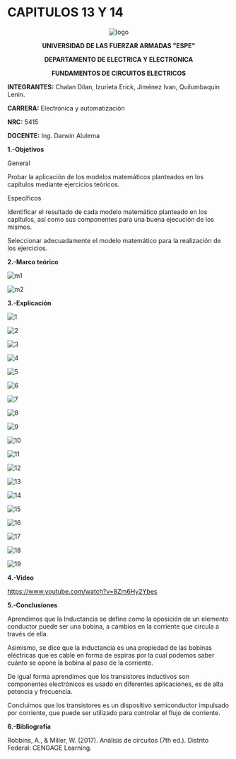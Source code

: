 # CAPITULOS 13 Y 14
<div align="center">
  
 ![logo](https://user-images.githubusercontent.com/75336529/130723079-ebbd2731-c109-4628-a299-1801fee297de.png)
  
  **UNIVERSIDAD DE LAS FUERZAR ARMADAS "ESPE"**
  
  **DEPARTAMENTO DE ELECTRICA Y ELECTRONICA**
  
  **FUNDAMENTOS DE CIRCUITOS ELECTRICOS**
  
</div>

**INTEGRANTES:** 
 Chalan Dilan, Izurieta Erick, Jiménez Ivan, Quilumbaquin Lenin.

**CARRERA:**
 Electrónica y automatización

**NRC:**
 5415

**DOCENTE:**
Ing. Darwin Alulema

**1.-Objetivos**

General

Probar la aplicación de los modelos matemáticos planteados en los capítulos mediante ejercicios teóricos.

Específicos

Identificar el resultado de cada modelo matemático planteado en los capítulos, así como sus componentes para una buena ejecución de los mismos.

Seleccionar adecuadamente el modelo matemático para la realización de los ejercicios.

**2.-Marco teórico**

![m1](https://user-images.githubusercontent.com/75336529/130723107-eec20056-23e3-4742-9081-7b7b32b6e4e7.jpeg)

![m2](https://user-images.githubusercontent.com/75336529/130723094-04f10aa7-33a3-4463-8b51-277d59b4a3c3.jpeg)

**3.-Explicación**

![1](https://user-images.githubusercontent.com/75336529/130728753-5060b98a-ad7e-45b8-bec9-8f358fcc704a.jpg)

![2](https://user-images.githubusercontent.com/75336529/130728807-08a04492-02d9-4e7e-802e-5f876f27e405.jpg)

![3](https://user-images.githubusercontent.com/75336529/130728848-d5b94bd9-4788-4af7-8b1a-e88d4202c081.jpg)

![4](https://user-images.githubusercontent.com/75336529/130728884-03d30e49-8fe6-4262-b8e1-f75e92f13bb1.jpg)

![5](https://user-images.githubusercontent.com/75336529/130728937-c1b88a15-b235-42a4-bd6f-c80e127991a0.jpg)

![6](https://user-images.githubusercontent.com/75336529/130728978-ca6dffe5-22b4-4e99-90ac-d45ebc52c5c1.jpg)

![7](https://user-images.githubusercontent.com/75336529/130729016-6a07bb75-e4d7-4003-a3b2-9f381bad5898.jpg)

![8](https://user-images.githubusercontent.com/75336529/130729064-afce956e-de54-452a-a6b8-3091ab433c0c.jpg)

![9](https://user-images.githubusercontent.com/75336529/130729128-b76b1e1c-27c3-4b4b-967f-0950ca1c236a.jpg)

![10](https://user-images.githubusercontent.com/75336529/130729182-e1effb8a-d7ce-4e74-a013-8ba82da94554.jpg)

![11](https://user-images.githubusercontent.com/75336529/130729236-7fa55af3-bf5a-4ff7-bbc7-b21e46a02bb0.jpg)

![12](https://user-images.githubusercontent.com/75336529/130729279-3578c8f6-a628-48bb-81e8-2fc493aff308.jpg)

![13](https://user-images.githubusercontent.com/75336529/130729335-c01db580-ad2b-4459-8cd0-738c13ae82c0.jpg)

![14](https://user-images.githubusercontent.com/75336529/130729390-f5909e02-83bd-41ee-b8a5-b3b488033630.jpg)

![15](https://user-images.githubusercontent.com/75336529/130729429-4967343f-11d1-4ae6-9f7e-2f121dc73f98.jpg)

![16](https://user-images.githubusercontent.com/75336529/130729471-fc6f25d8-3ef9-4430-a580-093c6b10f72f.jpg)

![17](https://user-images.githubusercontent.com/75336529/130729509-64f126ed-5a48-493f-a694-6a1d1537251b.jpg)

![18](https://user-images.githubusercontent.com/75336529/130729531-07972ec4-87a8-42f0-995d-5529337ce097.jpg)

![19](https://user-images.githubusercontent.com/75336529/130729569-b214a032-2067-4185-b0c3-a6264ecde304.jpg)

**4.-Video**

https://www.youtube.com/watch?v=8Zm6Hy2Ybes

**5.-Conclusiones**

Aprendimos que la Inductancia se define como la oposición de un elemento conductor puede ser una bobina, a cambios en la corriente que circula a través de ella.

Asimismo, se dice que la inductancia es una propiedad de las bobinas eléctricas que es cable en forma de espiras por la cual podemos saber cuánto se opone la bobina al paso de la corriente.

De igual forma aprendimos que los transistores inductivos son componentes electrónicos es usado en diferentes aplicaciones, es de alta potencia y frecuencia.

Concluimos que los transistores es un dispositivo semiconductor impulsado por corriente, que puede ser utilizado para controlar el flujo de corriente.

**6.-Bibliografia**

Robbins, A., & Miller, W. (2017). Análisis de circuitos (7th ed.). Distrito Federal: CENGAGE Learning.

